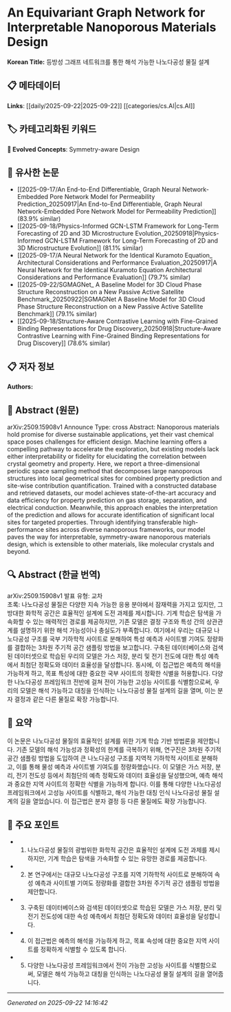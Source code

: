 # An Equivariant Graph Network for Interpretable Nanoporous Materials Design

**Korean Title:** 등방성 그래프 네트워크를 통한 해석 가능한 나노다공성 물질 설계

## 📋 메타데이터

**Links**: [[daily/2025-09-22|2025-09-22]] [[categories/cs.AI|cs.AI]]

## 🏷️ 카테고리화된 키워드
**🚀 Evolved Concepts**: Symmetry-aware Design

## 🔗 유사한 논문
- [[2025-09-17/An End-to-End Differentiable, Graph Neural Network-Embedded Pore Network Model for Permeability Prediction_20250917|An End-to-End Differentiable, Graph Neural Network-Embedded Pore Network Model for Permeability Prediction]] (83.9% similar)
- [[2025-09-18/Physics-Informed GCN-LSTM Framework for Long-Term Forecasting of 2D and 3D Microstructure Evolution_20250918|Physics-Informed GCN-LSTM Framework for Long-Term Forecasting of 2D and 3D Microstructure Evolution]] (81.1% similar)
- [[2025-09-17/A Neural Network for the Identical Kuramoto Equation_ Architectural Considerations and Performance Evaluation_20250917|A Neural Network for the Identical Kuramoto Equation Architectural Considerations and Performance Evaluation]] (79.7% similar)
- [[2025-09-22/SGMAGNet_ A Baseline Model for 3D Cloud Phase Structure Reconstruction on a New Passive Active Satellite Benchmark_20250922|SGMAGNet A Baseline Model for 3D Cloud Phase Structure Reconstruction on a New Passive Active Satellite Benchmark]] (79.1% similar)
- [[2025-09-18/Structure-Aware Contrastive Learning with Fine-Grained Binding Representations for Drug Discovery_20250918|Structure-Aware Contrastive Learning with Fine-Grained Binding Representations for Drug Discovery]] (78.6% similar)

## 📋 저자 정보

**Authors:** 

## 📄 Abstract (원문)

arXiv:2509.15908v1 Announce Type: cross 
Abstract: Nanoporous materials hold promise for diverse sustainable applications, yet their vast chemical space poses challenges for efficient design. Machine learning offers a compelling pathway to accelerate the exploration, but existing models lack either interpretability or fidelity for elucidating the correlation between crystal geometry and property. Here, we report a three-dimensional periodic space sampling method that decomposes large nanoporous structures into local geometrical sites for combined property prediction and site-wise contribution quantification. Trained with a constructed database and retrieved datasets, our model achieves state-of-the-art accuracy and data efficiency for property prediction on gas storage, separation, and electrical conduction. Meanwhile, this approach enables the interpretation of the prediction and allows for accurate identification of significant local sites for targeted properties. Through identifying transferable high-performance sites across diverse nanoporous frameworks, our model paves the way for interpretable, symmetry-aware nanoporous materials design, which is extensible to other materials, like molecular crystals and beyond.

## 🔍 Abstract (한글 번역)

arXiv:2509.15908v1 발표 유형: 교차  
초록: 나노다공성 물질은 다양한 지속 가능한 응용 분야에서 잠재력을 가지고 있지만, 그 방대한 화학적 공간은 효율적인 설계에 도전 과제를 제시합니다. 기계 학습은 탐색을 가속화할 수 있는 매력적인 경로를 제공하지만, 기존 모델은 결정 구조와 특성 간의 상관관계를 설명하기 위한 해석 가능성이나 충실도가 부족합니다. 여기에서 우리는 대규모 나노다공성 구조를 국부 기하학적 사이트로 분해하여 특성 예측과 사이트별 기여도 정량화를 결합하는 3차원 주기적 공간 샘플링 방법을 보고합니다. 구축된 데이터베이스와 검색된 데이터셋으로 학습된 우리의 모델은 가스 저장, 분리 및 전기 전도에 대한 특성 예측에서 최첨단 정확도와 데이터 효율성을 달성합니다. 동시에, 이 접근법은 예측의 해석을 가능하게 하고, 목표 특성에 대한 중요한 국부 사이트의 정확한 식별을 허용합니다. 다양한 나노다공성 프레임워크 전반에 걸쳐 전이 가능한 고성능 사이트를 식별함으로써, 우리의 모델은 해석 가능하고 대칭을 인식하는 나노다공성 물질 설계의 길을 열며, 이는 분자 결정과 같은 다른 물질로 확장 가능합니다.

## 📝 요약

이 논문은 나노다공성 물질의 효율적인 설계를 위한 기계 학습 기반 방법론을 제안합니다. 기존 모델의 해석 가능성과 정확성의 한계를 극복하기 위해, 연구진은 3차원 주기적 공간 샘플링 방법을 도입하여 큰 나노다공성 구조를 지역적 기하학적 사이트로 분해하고, 이를 통해 물성 예측과 사이트별 기여도를 정량화했습니다. 이 모델은 가스 저장, 분리, 전기 전도성 등에서 최첨단의 예측 정확도와 데이터 효율성을 달성했으며, 예측 해석과 중요한 지역 사이트의 정확한 식별을 가능하게 합니다. 이를 통해 다양한 나노다공성 프레임워크에서 고성능 사이트를 식별하고, 해석 가능한 대칭 인식 나노다공성 물질 설계의 길을 열었습니다. 이 접근법은 분자 결정 등 다른 물질에도 확장 가능합니다.

## 🎯 주요 포인트

- 1. 나노다공성 물질의 광범위한 화학적 공간은 효율적인 설계에 도전 과제를 제시하지만, 기계 학습은 탐색을 가속화할 수 있는 유망한 경로를 제공합니다.

- 2. 본 연구에서는 대규모 나노다공성 구조를 지역 기하학적 사이트로 분해하여 속성 예측과 사이트별 기여도 정량화를 결합한 3차원 주기적 공간 샘플링 방법을 제안합니다.

- 3. 구축된 데이터베이스와 검색된 데이터셋으로 학습된 모델은 가스 저장, 분리 및 전기 전도성에 대한 속성 예측에서 최첨단 정확도와 데이터 효율성을 달성합니다.

- 4. 이 접근법은 예측의 해석을 가능하게 하고, 목표 속성에 대한 중요한 지역 사이트를 정확하게 식별할 수 있도록 합니다.

- 5. 다양한 나노다공성 프레임워크에서 전이 가능한 고성능 사이트를 식별함으로써, 모델은 해석 가능하고 대칭을 인식하는 나노다공성 물질 설계의 길을 열어줍니다.

---

*Generated on 2025-09-22 14:16:42*